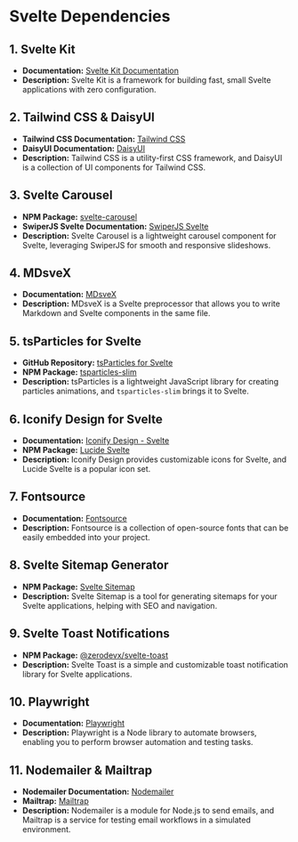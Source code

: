 # Svelte Dependencies

## 1. Svelte Kit
- **Documentation:** [Svelte Kit Documentation](https://kit.svelte.dev/)
- **Description:** Svelte Kit is a framework for building fast, small Svelte applications with zero configuration.

## 2. Tailwind CSS & DaisyUI
- **Tailwind CSS Documentation:** [Tailwind CSS](https://tailwindcss.com/)
- **DaisyUI Documentation:** [DaisyUI](https://daisyui.com/)
- **Description:** Tailwind CSS is a utility-first CSS framework, and DaisyUI is a collection of UI components for Tailwind CSS.

## 3. Svelte Carousel
- **NPM Package:** [svelte-carousel](https://www.npmjs.com/package/svelte-carousel)
- **SwiperJS Svelte Documentation:** [SwiperJS Svelte](https://v8.swiperjs.com/svelte)
- **Description:** Svelte Carousel is a lightweight carousel component for Svelte, leveraging SwiperJS for smooth and responsive slideshows.

## 4. MDsveX
- **Documentation:** [MDsveX](https://mdsvex.pngwn.io/)
- **Description:** MDsveX is a Svelte preprocessor that allows you to write Markdown and Svelte components in the same file.

## 5. tsParticles for Svelte
- **GitHub Repository:** [tsParticles for Svelte](https://github.com/tsparticles/svelte)
- **NPM Package:** [tsparticles-slim](https://www.npmjs.com/package/tsparticles-slim)
- **Description:** tsParticles is a lightweight JavaScript library for creating particles animations, and `tsparticles-slim` brings it to Svelte.

## 6. Iconify Design for Svelte
- **Documentation:** [Iconify Design - Svelte](https://iconify.design/docs/icon-components/svelte/)
- **NPM Package:** [Lucide Svelte](https://www.npmjs.com/package/lucide-svelte)
- **Description:** Iconify Design provides customizable icons for Svelte, and Lucide Svelte is a popular icon set.

## 7. Fontsource
- **Documentation:** [Fontsource](https://fontsource.org/)
- **Description:** Fontsource is a collection of open-source fonts that can be easily embedded into your project.

## 8. Svelte Sitemap Generator
- **NPM Package:** [Svelte Sitemap](https://www.npmjs.com/package/svelte-sitemap)
- **Description:** Svelte Sitemap is a tool for generating sitemaps for your Svelte applications, helping with SEO and navigation.

## 9. Svelte Toast Notifications
- **NPM Package:** [@zerodevx/svelte-toast](https://www.npmjs.com/package/@zerodevx/svelte-toast)
- **Description:** Svelte Toast is a simple and customizable toast notification library for Svelte applications.

## 10. Playwright
- **Documentation:** [Playwright](https://playwright.dev/)
- **Description:** Playwright is a Node library to automate browsers, enabling you to perform browser automation and testing tasks.

## 11. Nodemailer & Mailtrap
- **Nodemailer Documentation:** [Nodemailer](https://nodemailer.com/)
- **Mailtrap:** [Mailtrap](https://mailtrap.io/)
- **Description:** Nodemailer is a module for Node.js to send emails, and Mailtrap is a service for testing email workflows in a simulated environment.
